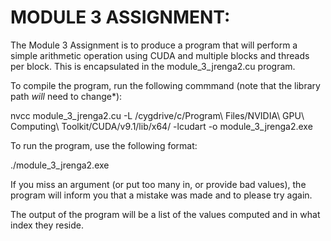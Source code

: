 MODULE 3 ASSIGNMENT:
====================

The Module 3 Assignment is to produce a program that will perform a simple arithmetic 
operation using CUDA and multiple blocks and threads per block. This is encapsulated in
the module_3_jrenga2.cu program.

To compile the program, run the following commmand (note that the library path *will* need 
to change*):

nvcc module_3_jrenga2.cu -L /cygdrive/c/Program\ Files/NVIDIA\ GPU\ Computing\ 
Toolkit/CUDA/v9.1/lib/x64/ -lcudart -o module_3_jrenga2.exe

To run the program, use the following format:

./module_3_jrenga2.exe <number of blocks> <threads per block>

If you miss an argument (or put too many in, or provide bad values), the program will 
inform you that a mistake was made and to please try again.

The output of the program will be a list of the values computed and in what index they 
reside.
